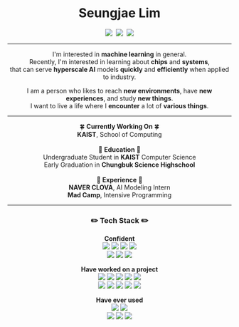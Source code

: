 <div align="center">

  #  Seungjae Lim #
 <p align="center">
  <a href="https://velog.io/@seungjaelim"><img src="https://img.shields.io/badge/Tech%20Blog-11B48A?style=flat-square&logo=Vimeo&logoColor=white&link=https://velog.io/@seungjaelim"/></a>&nbsp
  <a href="https://www.instagram.com/s.zae_/"><img src="https://img.shields.io/badge/Instagram-E4405F?style=flat-square&logo=Instagram&logoColor=white&link=https://www.instagram.com/s.zae_/"/></a>&nbsp
  <a href="mailto:seungjaelim@kaist.ac.kr"><img src="https://img.shields.io/badge/seungjaelim@kaist.ac.kr-005AAA?style=flat-square&logo=Kongregate&logoColor=white&link=seungjaelim@kaist.ac.kr"/></a>
</p>

 ---
 I'm interested in **machine learning** in general. <br> 
 Recently, I'm interested in learning about **chips** and **systems**,<br> 
 that can serve **hyperscale AI** models **quickly** and **efficiently** when applied to industry.
  
 I am a person who likes to reach **new environments**, have **new experiences**, and study **new things**. <br> 
 I want to live a life where I **encounter** a lot of **various things**.

 ---
 🍀 **Currently Working On** 🍀
 <br> 
 **KAIST**, School of Computing
  <br>
  <br>
 🏫 **Education** 🏫
 <br> 
 Undergraduate Student in **KAIST** Computer Science
 <br> 
 Early Graduation in **Chungbuk Science Highschool**
  <br>
  <br>
 🐣  **Experience** 🐣 
 <br> 
 **NAVER CLOVA**, AI Modeling Intern
 <br> 
 **Mad Camp**, Intensive Programming
  
 ---
 ### ✏️ Tech Stack ✏️
  **Confident** 
   <br> 
  <img src="https://img.shields.io/badge/PyTorch-EE4C2C?style=flat-square&logo=PyTorch&logoColor=white">
  <img src="https://img.shields.io/badge/C-A8B9CC?style=flat-square&logo=C&logoColor=white"/>
  <img src="https://img.shields.io/badge/C++-00599C?style=flat-square&logo=C%2B%2B&logoColor=white"/> 
  <img src="https://img.shields.io/badge/Python-3766AB?style=flat-square&logo=Python&logoColor=white"/>
  <br>
  <img src="https://img.shields.io/badge/Node.js-339933?style=flat-square&logo=Node.js&logoColor=white"/>
  <img src="https://img.shields.io/badge/MySQL-000000?style=flat-square&logo=MySQL&logoColor=white"/>
  <img src="https://img.shields.io/badge/express-000000?style=flat-square&logo=express&logoColor=white">
<br>


  **Have worked on a project**
   <br>
    <img src="https://img.shields.io/badge/Java-ED8B00?style=flat-square&logo=Jameson&logoColor=white"/>
    <img src="https://img.shields.io/badge/JavaScript-F7DF1E?style=flat-square&logo=JavaScript&logoColor=white"/>
    <img src="https://img.shields.io/badge/HTML5-%23E34F26.svg?style=flat-square&logo=html5&logoColor=white"/>
    <img src="https://img.shields.io/badge/CSS3-%231572B6.svg?style=flat-square&logo=css3&logoColor=white"/>
    <img src="https://img.shields.io/badge/scala-DC322F?style=flat-square&logo=Scala&logoColor=white"/>
    <br>
    <img src="https://img.shields.io/badge/Verilog-19328B?style=flat-square&logo=V&logoColor=white"/>
    <img src="https://img.shields.io/badge/MATLAB-F79456?style=flat-square&logo=Monster&logoColor=white"/>
    <img src="https://img.shields.io/badge/Android-3DDC84?style=flat-square&logo=Android&logoColor=white"/>
    <img src="https://img.shields.io/badge/react-61DAFB?style=flat-square&logo=react&logoColor=black">
    <img src="https://img.shields.io/badge/TensorFlow-FF6F00?style=flat-square&logo=TensorFlow&logoColor=white">
  
  
   **Have ever used** 
   <br> 
    <img src="https://img.shields.io/badge/Kotlin-7F52FF?style=flat-square&logo=Kotlin&logoColor=white"/>
    <img src="https://img.shields.io/badge/Assembly-007AAC?style=flat-square&logo=AssemblyScript&logoColor=white"/>  
    <img src="https://img.shields.io/badge/Go-00ADD8?style=flat-square&logo=Go&logoColor=white"/>
    <img src="https://img.shields.io/badge/Dart-0175C2?style=flat-square&logo=Dart&logoColor=white"/> 
    <img src="https://img.shields.io/badge/Flutter-02569B?style=flat-square&logo=Flutter&logoColor=white">
  <br>
 
